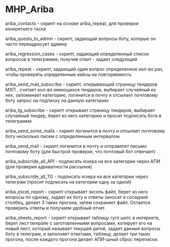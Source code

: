 # MHP_Ariba
ariba_contacts - скрипт на основе ariba_repeat, для проверки конкретного таска

ariba_quests_to_admin - скрипт, задающий вопросы боту, которые он часто переадресует админу

ariba_regression_cases - скрипт, задающий определенный список вопросов в телеграмме, получив ответ - задает следующий

ariba_repeat - скрипт, задающий один вопрос определенное кол-во раз, чтобы проверять определенные кейсы на повторяемость

ariba_send_mail_subscribe - скрипт, открывающий страницу тендеров МХП , считает кол-во имеющихся тендеров, выбирает случайный из
них, запоминает категорию, логинится в почту и отсылает почтовому боту запрос на подписку на данную категорию

ariba_tg_subscribe - скрипт открывает страницу тендеров, выбирает случайный тендер, берет из него категорию и просит подписать
бота в телеграмме

ariba_send_some_mails - скрипт логинится в почту и отсылает почтовому боту несколько писем с определенным интервалом

ariba_send_mail - скрипт логинится в почту и отправялет письмо почтовому боту (для быстрой проверки, что почтовый бот отвечает)

ariba_subscride_all_API - подписать юзера на все категории через АПИ (для проверки адекватности рассылки)

ariba_subscride_all_TG - подписать юзера на все категории через телеграм (просит подписать на категории одну за одной)

ariba_excel_report - скрипт открывает эксель файл, берет из него вопросы по одному, задает их боту и ответы заносит в соседний столбец,
делает 3 таких прогона, затем сохраняет файл. Остается проверить ответы и получаем удобный отчет.

ariba_sheets_report - скрипт открывает таблицу гугл шитс в интернете, берет лист template с заготовленными вопросами, копирует его на новый лист, который называет текущей датой, задает данные вопросы боту в телеграм, и заполняет ответами, таблицу, делает три таких прогона, после каждого прогона делает АПИ-шный сброс переписки.
